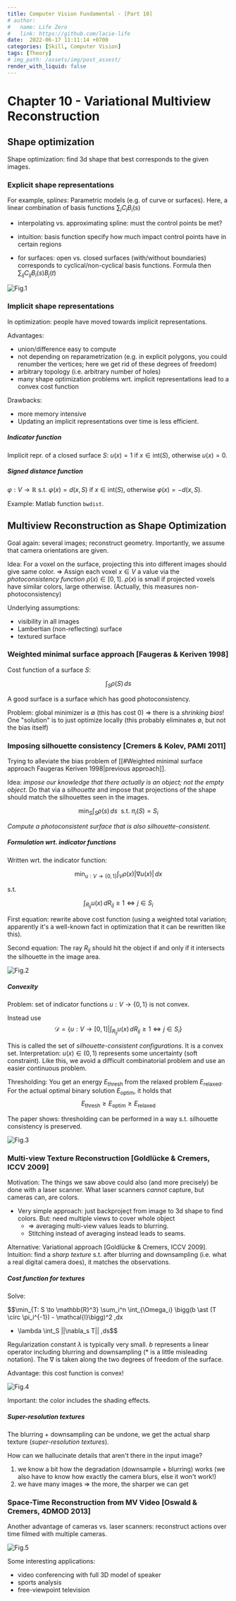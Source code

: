 ```yaml
---
title: Computer Vision Fundamental - [Part 10]
# author:
#   name: Life Zero
#   link: https://github.com/lacie-life
date:  2022-06-17 11:11:14 +0700
categories: [Skill, Computer Vision]
tags: [Theory]
# img_path: /assets/img/post_assest/
render_with_liquid: false
---
```


# Chapter 10 - Variational Multiview Reconstruction

## Shape optimization
Shape optimization: find 3d shape that best corresponds to the given images. 

### Explicit shape representations
For example, *splines*: Parametric models (e.g. of curve or surfaces). Here, a linear combination of basis functions $\sum_i C_i B_i(s)$

- interpolating vs. approximating spline: must the control points be met?
- intuition: basis function specify how much impact control points have in certain regions

- for surfaces: open vs. closed surfaces (with/without boundaries) corresponds to cyclical/non-cyclical basis functions. Formula then $\sum_{ij} C_{ij} B_i(s) B_j(t)$

![Fig.1](https://github.com/lacie-life/lacie-life.github.io/blob/main/assets/img/post_assest/splines.png?raw=true)

### Implicit shape representations
In optimization: people have moved towards implicit representations.

Advantages:
- union/difference easy to compute
- not depending on reparametrization (e.g. in explicit polygons, you could renumber the vertices; here we get rid of these degrees of freedom)
- arbitrary topology (i.e. arbitrary number of holes)
- many shape optimization problems wrt. implicit representations lead to a convex cost function

Drawbacks: 
- more memory intensive
-  Updating an implicit representations over time is less efficient.

##### Indicator function
Implicit repr. of a closed surface $S$: $u(x) = 1$ if $x \in \text{int}(S)$, otherwise $u(x) = 0$.

##### Signed distance function
$\varphi: V \to \mathbb{R}$ s.t. $\varphi(x) = d(x, S)$ if $x \in \text{int}(S)$, otherwise $\varphi(x) = -d(x, S)$.

Example: Matlab function `bwdist`.


## Multiview Reconstruction as Shape Optimization
Goal again: several images; reconstruct geometry. Importantly, we assume that camera orientations are given.

Idea: For a voxel on the surface, projecting this into different images should give same color. => Assign each voxel $x \in V$ a value via the *photoconsistency function* $\rho(x) \in [0, 1]$. $\rho(x)$ is small if projected voxels have similar colors, large otherwise. (Actually, this measures non-photoconsistency)

Underlying assumptions:
- visibility in all images
- Lambertian (non-reflecting) surface
- textured surface

### Weighted minimal surface approach [Faugeras & Keriven 1998]
Cost function of a surface $S$:

$$\int_S \rho(S) \, ds$$

A good surface is a surface which has good photoconsistency.

Problem: global minimizer is $\emptyset$ (this has cost 0) => there is a *shrinking bias*! One "solution" is to just optimize locally (this probably eliminates $\emptyset$, but not the bias itself)

### Imposing silhouette consistency [Cremers & Kolev, PAMI 2011]
Trying to alleviate the bias problem of [[#Weighted minimal surface approach Faugeras Keriven 1998|previous approach]].

Idea: *impose our knowledge that there actually is an object; not the empty object*. Do that via a *silhouette* and impose that projections of the shape should match the silhouettes seen in the images.

$$\min_S \int_S \rho(s) \,ds ~ \text{ s.t.}~ \pi_i(S) = S_i$$

*Compute a photoconsistent surface that is also silhouette-consistent*.

##### Formulation wrt. indicator functions
Written wrt. the indicator function:

$$\min_{u: V \to \{0,1\}} \int_V \rho(x) |\nabla u(x)| \,dx$$

s.t.

$$\int_{R_{ij}} u(x) \,d R_{ij} \geq 1 \Leftrightarrow j \in S_i$$

First equation: rewrite above cost function (using a weighted total variation; apparently it's a well-known fact in optimization that it can be rewritten like this).

Second equation: The ray $R_{ij}$ should hit the object if and only if it intersects the silhouette in the image area.

![Fig.2](https://github.com/lacie-life/lacie-life.github.io/blob/main/assets/img/post_assest/silhouette-rays.png?raw=true)

##### Convexity
Problem: set of indicator functions $u: V \to \{0, 1\}$ is not convex.
 
Instead use $$\mathcal{D} = \bigg\{u: V \to [0,1] \bigg\lvert \int_{R_{ij}} u(x) \,d R_{ij} \geq 1 \Leftrightarrow j \in S_i \bigg\}$$

This is called the set of *silhouette-consistent configurations*. It is a convex set. Interpretation: $u(x) \in (0, 1)$ represents some uncertainty (soft constraint). Like this, we avoid a difficult combinatorial problem and use an easier continuous problem.

Thresholding: You get an energy $E_{\text{thresh}}$ from the relaxed problem $E_{\text{relaxed}}$. For the actual optimal binary solution $E_{\text{optim}}$, it holds that $$E_{\text{thresh}} \geq E_{\text{optim}} \geq E_{\text{relaxed}}$$

The paper shows: thresholding can be performed in a way s.t. silhouette consistency is preserved.

![Fig.3](https://github.com/lacie-life/lacie-life.github.io/blob/main/assets/img/post_assest/viking-silhouette-reconstruction.png?raw=true)

### Multi-view Texture Reconstruction [Goldlücke & Cremers, ICCV 2009]
Motivation: The things we saw above could also (and more precisely) be done with a laser scanner. What laser scanners *cannot* capture, but cameras can, are colors.

- Very simple approach: just backprojeçt from image to 3d shape to find colors. But: need multiple views to cover whole object
	-  => averaging multi-view values leads to blurring. 
	-  Stitching instead of averaging instead leads to seams.

Alternative: Variational approach [Goldlücke & Cremers, ICCV 2009]. Intuition: find a *sharp texture* s.t. after blurring and downsampling (i.e. what a real digital camera does), it matches the observations.

##### Cost function for textures
Solve:

$$\min_{T: S \to \mathbb{R}^3} \sum_i^n \int_{\Omega_i} \bigg(b \ast (T \circ \pi_i^{-1}) - \mathcal{I}\bigg)^2 \,dx
+ \lambda \int_S ||\nabla_s T|| \,ds$$

Regularization constant $\lambda$ is typically very small. $b$ represents a linear operator including blurring and downsampling ($\ast$ is a little misleading notation). The $\nabla$ is taken along the two degrees of freedom of the surface.

Advantage: this cost function is convex!

![Fig.4](https://github.com/lacie-life/lacie-life.github.io/blob/main/assets/img/post_assest/bunny-texture-reconstruction.png?raw=true)

Important: the color includes the shading effects.

##### Super-resolution textures
The blurring + downsampling can be undone, we get the actual sharp texture (*super-resolution textures*).

How can we hallucinate details that aren't there in the input image?
1. we know a bit how the degradation (downsample + blurring) works (we also have to know how exactly the camera blurs, else it won't work!)
2. we have many images => the more, the sharper we can get


### Space-Time Reconstruction from MV Video [Oswald & Cremers, 4DMOD 2013]

Another advantage of cameras vs. laser scanners: reconstruct actions over time filmed with multiple cameras.

![Fig.5](https://github.com/lacie-life/lacie-life.github.io/blob/main/assets/img/post_assest/rope-jumping-MV-video.png?raw=true)

Some interesting applications:
- video conferencing with full 3D model of speaker
- sports analysis
- free-viewpoint television


